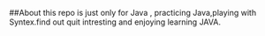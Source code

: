 ##About
this repo is just only for Java , practicing Java,playing with Syntex.find out quit intresting and enjoying learning JAVA.
